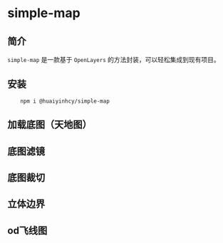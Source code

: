 # simple-map

## 简介

`simple-map` 是一款基于 `OpenLayers` 的方法封装，可以轻松集成到现有项目。

## 安装

```shell
    npm i @huaiyinhcy/simple-map
```

## 加载底图（天地图）

<demo vue="../../demos/simple-map/tdt.vue" />

## 底图滤镜

<demo vue="../../demos/simple-map/filter.vue" />

## 底图裁切

<demo vue="../../demos/simple-map/clip.vue" />

## 立体边界

<demo vue="../../demos/simple-map/border.vue" />

## od飞线图

<demo vue="../../demos/simple-map/od-layer.vue" />
